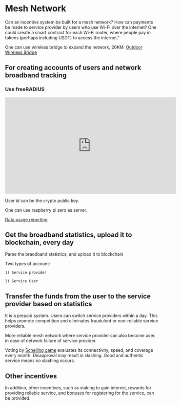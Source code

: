 # Mesh Network

Can an incentive system be built for a mesh network? How can payments be made to service provider by users who use Wi-Fi over the internet? One could create a smart contract for each Wi-Fi router, where people pay in tokens (perhaps including USDT) to access the internet."


One can use wireless bridge to expand the network, 20KM: [Outdoor Wireless Bridge](https://www.amazon.in/20-11ac-Outdoor-Wireless-Bridge/dp/B084DKMWPB/ref=sr_1_3?crid=1TS5L8K8QI9ZS&dib=eyJ2IjoiMSJ9.emYyaG6gf0TdpUbCO5D8aTDewobwH9JHbtB-VABf52awP0zH7pOJabjGUj5SCL7vf-E1pA2A3Iw908YQTwub66WLNlbca7sqQgXCF3hSjxoQ0MLltmzcAy7IgEyhR6rcRMcUuJ_RKaLSRX0diqZ2wg._JKz9RGogW7erEuk53vTX9r5Xm6cX44ptJWgDfLF8xg&dib_tag=se&keywords=10+km+wifi+AC+bridges&qid=1708235044&sprefix=10+km+wifi+ac+bridge%2Caps%2C319&sr=8-3)

## For creating accounts of users and network broadband tracking

### Use freeRADIUS

<iframe width="560" height="315" src="https://www.youtube.com/embed/ppTQsjgxIyU?si=r7QHwXxl_ZlbTaSQ" title="YouTube video player" frameborder="0" allow="accelerometer; autoplay; clipboard-write; encrypted-media; gyroscope; picture-in-picture; web-share" referrerpolicy="strict-origin-when-cross-origin" allowfullscreen></iframe>

User id can be the crypto public key.

One can use raspberry pi zero as server.

[Data usage reporting](https://wiki.freeradius.org/guide/Data-Usage-Reporting)

## Get the broadband statistics, upload it to blockchain, every day

Parse the braodband statistics, and upload it to blockchain

Two types of account:

    1) Service provider
   
    2) Service User


## Transfer the funds from the user to the service provider based on statistics

It is a prepaid system. Users can switch service providers within a day. This helps promote competition and eliminates fraudulent or non-reliable service providers.


More reliable mesh network where service provider can also become user, in case of network failure of service provider. 

Voting by [Schelling game](https://iambrainstorming.github.io/chapters/shivarthu/Shivarthu.html) evaluates its connectivity, speed, and coverage every month. Disapproval may result in slashing. Good and authentic service means no slashing occurs.

## Other incentives

In addition, other incentives, such as staking to gain interest, rewards for providing reliable service, and bonuses for registering for the service, can be provided.
